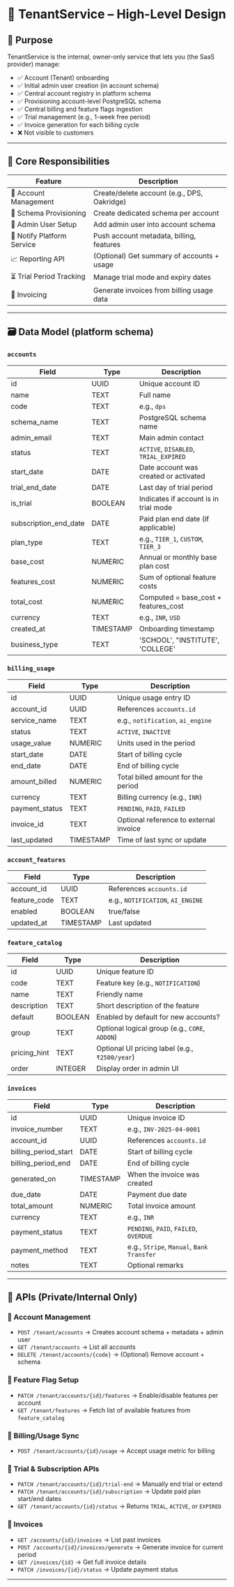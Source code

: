 # 🏢 TenantService – High-Level Design

## 🎯 Purpose

TenantService is the internal, owner-only service that lets you (the SaaS provider) manage:

- ✅ Account (Tenant) onboarding
- ✅ Initial admin user creation (in account schema)
- ✅ Central account registry in platform schema
- ✅ Provisioning account-level PostgreSQL schema
- ✅ Central billing and feature flags ingestion
- ✅ Trial management (e.g., 1-week free period)
- ✅ Invoice generation for each billing cycle
- ❌ Not visible to customers

---

## 🧩 Core Responsibilities

| Feature                  | Description                                  |
|--------------------------|----------------------------------------------|
| 🏢 Account Management     | Create/delete account (e.g., DPS, Oakridge)   |
| 🧱 Schema Provisioning    | Create dedicated schema per account          |
| 👤 Admin User Setup       | Add admin user into account schema           |
| 🔄 Notify Platform Service | Push account metadata, billing, features     |
| 📈 Reporting API          | (Optional) Get summary of accounts + usage   |
| ⏳ Trial Period Tracking   | Manage trial mode and expiry dates           |
| 🧾 Invoicing              | Generate invoices from billing usage data     |

---

## 🗃️ Data Model (platform schema)

### `accounts`

| Field                 | Type      | Description                           |
|-----------------------|-----------|---------------------------------------|
| id                    | UUID      | Unique account ID                     |
| name                  | TEXT      | Full name                             |
| code                  | TEXT      | e.g., `dps`                           |
| schema_name           | TEXT      | PostgreSQL schema name                |
| admin_email           | TEXT      | Main admin contact                    |
| status                | TEXT      | `ACTIVE`, `DISABLED`, `TRIAL_EXPIRED` |
| start_date            | DATE      | Date account was created or activated |
| trial_end_date        | DATE      | Last day of trial period              |
| is_trial              | BOOLEAN   | Indicates if account is in trial mode |
| subscription_end_date | DATE      | Paid plan end date (if applicable)    |
| plan_type             | TEXT      | e.g., `TIER_1`, `CUSTOM`, `TIER_3`    |
| base_cost             | NUMERIC   | Annual or monthly base plan cost      |
| features_cost         | NUMERIC   | Sum of optional feature costs         |
| total_cost            | NUMERIC   | Computed = base_cost + features_cost  |
| currency              | TEXT      | e.g., `INR`, `USD`                    |
| created_at            | TIMESTAMP | Onboarding timestamp                  |
| business_type         | TEXT      | 'SCHOOL', "INSTITUTE', 'COLLEGE'       |


### `billing_usage`

| Field            | Type      | Description                                |
|------------------|-----------|--------------------------------------------|
| id               | UUID      | Unique usage entry ID                      |
| account_id       | UUID      | References `accounts.id`                   |
| service_name     | TEXT      | e.g., `notification`, `ai_engine`          |
| status           | TEXT      | `ACTIVE`, `INACTIVE`                       |
| usage_value      | NUMERIC   | Units used in the period                   |
| start_date       | DATE      | Start of billing cycle                     |
| end_date         | DATE      | End of billing cycle                       |
| amount_billed    | NUMERIC   | Total billed amount for the period         |
| currency         | TEXT      | Billing currency (e.g., `INR`)             |
| payment_status   | TEXT      | `PENDING`, `PAID`, `FAILED`                |
| invoice_id       | TEXT      | Optional reference to external invoice     |
| last_updated     | TIMESTAMP | Time of last sync or update                |


### `account_features`

| Field        | Type      | Description                                |
|--------------|-----------|--------------------------------------------|
| account_id   | UUID      | References `accounts.id`                   |
| feature_code | TEXT      | e.g., `NOTIFICATION`, `AI_ENGINE`          |
| enabled      | BOOLEAN   | true/false                                 |
| updated_at   | TIMESTAMP | Last updated                               |


### `feature_catalog`

| Field         | Type      | Description                                  |
|---------------|-----------|----------------------------------------------|
| id            | UUID      | Unique feature ID                            |
| code          | TEXT      | Feature key (e.g., `NOTIFICATION`)           |
| name          | TEXT      | Friendly name                                |
| description   | TEXT      | Short description of the feature             |
| default       | BOOLEAN   | Enabled by default for new accounts?         |
| group         | TEXT      | Optional logical group (e.g., `CORE`, `ADDON`)|
| pricing_hint  | TEXT      | Optional UI pricing label (e.g., `₹2500/year`)|
| order         | INTEGER   | Display order in admin UI                    |


### `invoices`

| Field               | Type      | Description                                  |
|----------------------|-----------|----------------------------------------------|
| id                   | UUID      | Unique invoice ID                            |
| invoice_number       | TEXT      | e.g., `INV-2025-04-0001`                     |
| account_id           | UUID      | References `accounts.id`                     |
| billing_period_start | DATE      | Start of billing cycle                       |
| billing_period_end   | DATE      | End of billing cycle                         |
| generated_on         | TIMESTAMP | When the invoice was created                 |
| due_date             | DATE      | Payment due date                             |
| total_amount         | NUMERIC   | Total invoice amount                         |
| currency             | TEXT      | e.g., `INR`                                  |
| payment_status       | TEXT      | `PENDING`, `PAID`, `FAILED`, `OVERDUE`       |
| payment_method       | TEXT      | e.g., `Stripe`, `Manual`, `Bank Transfer`    |
| notes                | TEXT      | Optional remarks                             |

---

## 🔌 APIs (Private/Internal Only)

### 🔹 Account Management
- `POST /tenant/accounts` → Creates account schema + metadata + admin user
- `GET /tenant/accounts` → List all accounts
- `DELETE /tenant/accounts/{code}` → (Optional) Remove account + schema

### 🔹 Feature Flag Setup
- `PATCH /tenant/accounts/{id}/features` → Enable/disable features per account
- `GET /tenant/features` → Fetch list of available features from `feature_catalog`

### 🔹 Billing/Usage Sync
- `POST /tenant/accounts/{id}/usage` → Accept usage metric for billing

### 🔹 Trial & Subscription APIs
- `PATCH /tenant/accounts/{id}/trial-end` → Manually end trial or extend
- `PATCH /tenant/accounts/{id}/subscription` → Update paid plan start/end dates
- `GET /tenant/accounts/{id}/status` → Returns `TRIAL`, `ACTIVE`, or `EXPIRED`

### 🔹 Invoices
- `GET /accounts/{id}/invoices` → List past invoices
- `POST /accounts/{id}/invoices/generate` → Generate invoice for current period
- `GET /invoices/{id}` → Get full invoice details
- `PATCH /invoices/{id}/status` → Update payment status

---